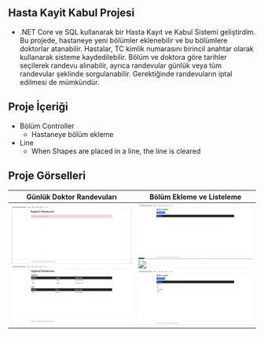 ## Hasta Kayit Kabul Projesi
* .NET Core ve SQL kullanarak bir Hasta Kayıt ve Kabul Sistemi geliştirdim. Bu projede,
hastaneye yeni bölümler eklenebilir ve bu bölümlere doktorlar atanabilir. Hastalar, TC
kimlik numarasını birincil anahtar olarak kullanarak sisteme kaydedilebilir. Bölüm ve
doktora göre tarihler seçilerek randevu alınabilir, ayrıca randevular günlük veya tüm
randevular şeklinde sorgulanabilir. Gerektiğinde randevuların iptal edilmesi de
mümkündür.

## Proje İçeriği
  * Bölüm Controller
    * Hastaneye bölüm ekleme  
  * Line 
    * When Shapes are placed in a line, the line is cleared
    


## Proje Görselleri
Günlük Doktor Randevuları | Bölüm Ekleme ve Listeleme |
------------ | ------------ | 
![](Photos/1.png)  ![](Photos/2.png) | ![](Photos/3.png)  ![](Photos/.png)  ![](Photos/5.png)  |
